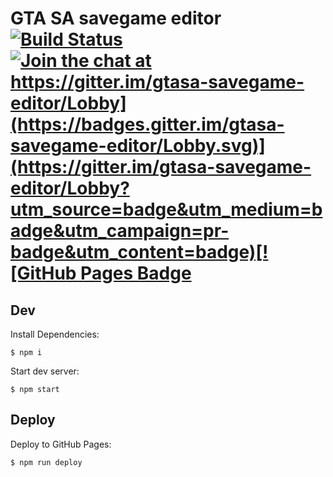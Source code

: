 # GTA SA savegame editor [![Build Status](https://travis-ci.org/lfuelling/gtasa-savegame-editor.svg?branch=master)](https://travis-ci.org/lfuelling/gtasa-savegame-editor) [![Join the chat at https://gitter.im/gtasa-savegame-editor/Lobby](https://badges.gitter.im/gtasa-savegame-editor/Lobby.svg)](https://gitter.im/gtasa-savegame-editor/Lobby?utm_source=badge&utm_medium=badge&utm_campaign=pr-badge&utm_content=badge)[![GitHub Pages Badge](https://img.shields.io/badge/docs-gh--pages-lightgrey.svg)](https://lfuelling.github.io/gtasa-savegame-editor/#/)

## Dev

Install Dependencies:

    $ npm i

Start dev server:
         
    $ npm start

## Deploy    

Deploy to GitHub Pages:

    $ npm run deploy